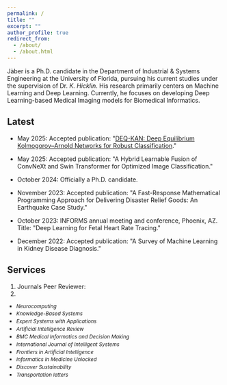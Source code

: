 ```yaml
---
permalink: /
title: ""
excerpt: ""
author_profile: true
redirect_from: 
  - /about/
  - /about.html
---
```



Jàber is a Ph.D. candidate in the Department of Industrial & Systems Engineering at the University of Florida, pursuing his current studies under the supervision of Dr. *K. Hicklin*. His research primarily centers on Machine Learning and Deep Learning. Currently, he focuses on developing Deep Learning-based Medical Imaging models for Biomedical Informatics.


Latest
------

- May 2025: Accepted publication: "[DEQ-KAN: Deep Equilibrium Kolmogorov–Arnold Networks for Robust Classification](https://www.sciencedirect.com/science/article/abs/pii/S1746809425005981)."

- May 2025: Accepted publication: "A Hybrid Learnable Fusion of ConvNeXt and Swin Transformer for Optimized Image Classification."

- October 2024: Officially a Ph.D. candidate.
  
- November 2023: Accepted publication: "A Fast-Response Mathematical Programming Approach for Delivering Disaster Relief Goods: An Earthquake Case Study." 

- October 2023: INFORMS annual meeting and conference, Phoenix, AZ. Title: "Deep Learning for Fetal Heart Rate Tracing." 

- December 2022: Accepted publication: "A Survey of Machine Learning in Kidney Disease Diagnosis." 



Services
------
1) Journals Peer Reviewer:
2) 
<ul style="font-size: 0.85em; line-height: 1.2; list-style-type: square; padding-left: 1.8em;">
  <li style="margin-bottom: 0.3em;"><em>Neurocomputing</em></li>
  <li style="margin-bottom: 0.3em;"><em>Knowledge-Based Systems</em></li>
  <li style="margin-bottom: 0.3em;"><em>Expert Systems with Applications</em></li>
  <li style="margin-bottom: 0.3em;"><em>Artificial Intelligence Review</em></li>
  <li style="margin-bottom: 0.3em;"><em>BMC Medical Informatics and Decision Making</em></li>
  <li style="margin-bottom: 0.3em;"><em>International Journal of Intelligent Systems</em></li>
  <li style="margin-bottom: 0.3em;"><em>Frontiers in Artificial Intelligence</em></li>
  <li style="margin-bottom: 0.3em;"><em>Informatics in Medicine Unlocked</em></li>
  <li style="margin-bottom: 0.3em;"><em>Discover Sustainability</em></li>
  <li style="margin-bottom: 0.3em;"><em>Transportation letters</em></li>
</ul>

